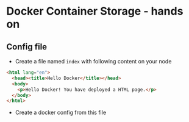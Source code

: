# Docker Container Storage - hands on

## Config file
* Create a file named `index` with following content on your node
```html
<html lang="en">
  <head><title>Hello Docker</title></head>
  <body>
    <p>Hello Docker! You have deployed a HTML page.</p>
  </body>
</html>
```
* Create a docker config from this file
<!--stackedit_data:
eyJoaXN0b3J5IjpbMTg2MDE4ODk0MSwxNjgxNzgxODA3XX0=
-->